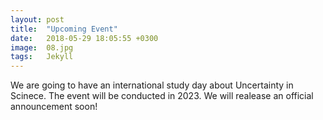 ```yaml
---
layout: post
title:  "Upcoming Event"
date:   2018-05-29 18:05:55 +0300
image:  08.jpg
tags:   Jekyll
---
```

We are going to have an international study day about Uncertainty in Scinece. The event will be conducted in 2023. We will realease an official announcement soon!
